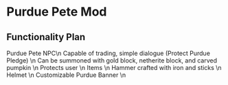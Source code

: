 # Purdue Pete Mod

## Functionality Plan
Purdue Pete NPC\n
  Capable of trading, simple dialogue (Protect Purdue Pledge) \n
  Can be summoned with gold block, netherite block, and carved pumpkin \n
  Protects user \n
Items \n
  Hammer crafted with iron and sticks \n
  Helmet \n
  Customizable Purdue Banner \n
  
